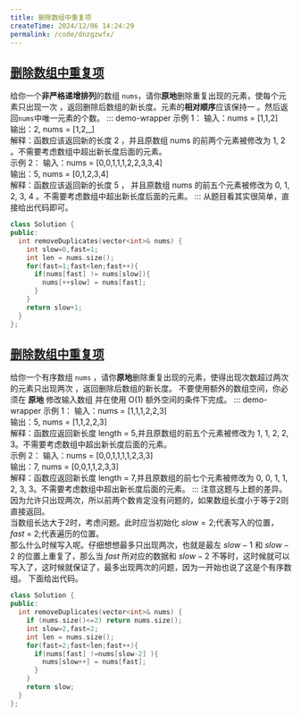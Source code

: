 ```yaml
---
title: 删除数组中重复项
createTime: 2024/12/06 14:24:29
permalink: /code/dnzgzwfx/
---
```

## [删除数组中重复项](https://leetcode.cn/problems/remove-duplicates-from-sorted-array/description/)
给你一个**非严格递增排列**的数组 `nums`，请你**原地**删除重复出现的元素，使每个元素只出现一次 ，返回删除后数组的新长度。元素的**相对顺序**应该保持一 。然后返回`nums`中唯一元素的个数。
::: demo-wrapper 
示例 1：
输入：nums = [1,1,2]\
输出：2, nums = [1,2,_]\
解释：函数应该返回新的长度 2 ，并且原数组 nums 的前两个元素被修改为 1, 2 。不需要考虑数组中超出新长度后面的元素。\
示例 2：
输入：nums = [0,0,1,1,1,2,2,3,3,4]\
输出：5, nums = [0,1,2,3,4]\
解释：函数应该返回新的长度 5 ， 并且原数组 nums 的前五个元素被修改为 0, 1, 2, 3, 4 。不需要考虑数组中超出新长度后面的元素。
:::
从题目看其实很简单，直接给出代码即可。
``` c++
class Solution {
public:
  int removeDuplicates(vector<int>& nums) {
    int slow=0,fast=1;
    int len = nums.size();
    for(fast=1;fast<len;fast++){
      if(nums[fast] != nums[slow]){
        nums[++slow] = nums[fast];
      }
    }
    return slow+1;
  }
};
```
## [删除数组中重复项](https://leetcode.cn/problems/remove-duplicates-from-sorted-array-ii/description/)
给你一个有序数组 `nums` ，请你**原地**删除重复出现的元素，使得出现次数超过两次的元素只出现两次 ，返回删除后数组的新长度。
不要使用额外的数组空间，你必须在 **原地** 修改输入数组 并在使用 O(1) 额外空间的条件下完成。
::: demo-wrapper 
示例 1：
输入：nums = [1,1,1,2,2,3] \
输出：5, nums = [1,1,2,2,3] \
解释：函数应返回新长度 length = 5,并且原数组的前五个元素被修改为 1, 1, 2, 2, 3。不需要考虑数组中超出新长度后面的元素。\
示例 2：
输入：nums = [0,0,1,1,1,1,2,3,3]\
输出：7, nums = [0,0,1,1,2,3,3]\
解释：函数应返回新长度 length = 7,并且原数组的前七个元素被修改为 0, 0, 1, 1, 2, 3, 3。不需要考虑数组中超出新长度后面的元素。
:::
注意这题与上题的差异。\
因为允许只出现两次，所以前两个数肯定没有问题的，如果数组长度小于等于2则直接返回。\
当数组长达大于2时，考虑问题。此时应当初始化 $slow = 2$;代表写入的位置，$fast$ = 2;代表遍历的位置。\
那么什么时候写入呢。仔细想想最多只出现两次，也就是最左 $slow - 1$
和 $slow - 2$ 的位置上重复了，那么当 $fast$ 所对应的数据和 $slow - 2$ 不等时，这时候就可以写入了，这时候就保证了，最多出现两次的问题，因为一开始也说了这是个有序数组。
下面给出代码。
``` c++ {8}
class Solution {
public:
  int removeDuplicates(vector<int>& nums) {
    if (nums.size()<=2) return nums.size();
    int slow=2,fast=2;
    int len = nums.size();
    for(fast=2;fast<len;fast++){
      if(nums[fast] !=nums[slow-2] ){
        nums[slow++] = nums[fast];
      }
    }
    return slow;
  }
};
```